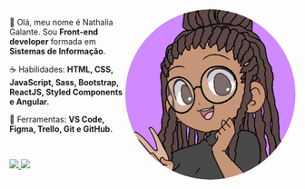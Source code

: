 <img src="nath-avatar.png" min-width="300px" max-width="300px" width="300px" style="border-radius:50%" align="right" alt="Avatar">

<p align="left"> 
 🖖 Olá, meu nome é Nathalia Galante. Sou <strong>Front-end developer</strong> formada em <strong>Sistemas de Informação</strong>.
</p>

<p align="left">
 ☕ Habilidades: <strong>HTML, CSS, JavaScript, Sass, Bootstrap, ReactJS, Styled Components e Angular.</strong>
</p>

<p align="left">
  💼 Ferramentas: <strong>VS Code, Figma, Trello, Git e GitHub.</strong>
</p>


<br>

<p align="left">
  <a href="mailto:nathsgg@gmail.com" alt="Gmail" target="_blank">
    <img src="https://img.shields.io/badge/Gmail-6610F2?style=for-the-badge&logo=gmail&logoColor=white">
  </a>
  
  <a href="https://www.linkedin.com/in/nathaliagalante/" alt="Linkedin">
    <img src="https://img.shields.io/badge/-Linkedin-6610F2?style=for-the-badge&logo=Linkedin&logoColor=FFFFFF&link=https://www.linkedin.com/in/iuricode"/>
  </a>
</p>
  
